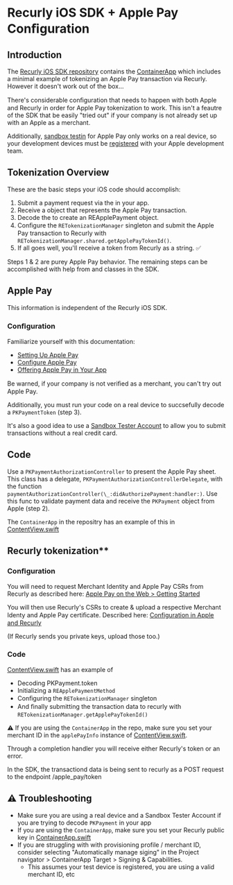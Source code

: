 # Recurly iOS SDK + Apple Pay Conﬁguration

## Introduction

The [Recurly iOS SDK repository](https://github.com/recurly/recurly-client-ios) contains the [ContainerApp](https://github.com/recurly/recurly-client-ios/tree/master/ContainerApp) which includes a minimal example of tokenizing an Apple Pay transaction via Recurly. However it doesn't work out of the box...

There's considerable conﬁguration that needs to happen with both
Apple and Recurly in order for Apple Pay tokenization to work. This isn't a feautre of the SDK that be easily "tried out" if your company is not already set up with an Apple as a merchant.

Additionally, [sandbox testin](https://developer.apple.com/apple-pay/sandbox-testing/) for Apple Pay only works on a real device, so your
development devices must be [registered](https://help.apple.com/developer-account/#/dev40df0d9fa) with your Apple development team.

## Tokenization Overview


These are the basic steps your iOS code should accomplish:

1. Submit a payment request via the in your app.
2. Receive a object that represents the Apple Pay transaction.
3. Decode the to create an REApplePayment object.
4. Conﬁgure the `RETokenizationManager` singleton and submit the Apple Pay transaction to Recurly with
`RETokenizationManager.shared.getApplePayTokenId()`.
5. If all goes well, you'll receive a token from Recurly as a string. ✅

Steps 1 & 2 are purey Apple Pay behavior. The remaining steps can be accomplished with help from and classes in the SDK.

## Apple Pay

This information is independent of the Recurly iOS SDK.

### Conﬁguration

Familiarize yourself with this documentation:

- [Setting Up Apple Pay](https://developer.apple.com/documentation/passkit/apple_pay/setting_up_apple_pay)
- [Configure Apple Pay](https://help.apple.com/developer-account/#/devb2e62b839?sub=dev103e030bb)
- [Offering Apple Pay in Your App](https://developer.apple.com/documentation/passkit/apple_pay/offering_apple_pay_in_your_app)


Be warned, if your company is not veriﬁed as a merchant, you can't try out Apple Pay.

Additionally, you must run your code on a real device to succsefully decode a `PKPaymentToken` (step 3).

It's also a good idea to use a [Sandbox Tester Account](https://developer.apple.com/apple-pay/sandbox-testing/) to allow you to submit transactions without a real credit card.


## Code

Use a `PKPaymentAuthorizationController` to present the Apple Pay sheet. This class has a delegate, `PKPaymentAuthorizationControllerDelegate`, with the function `paymentAuthorizationController(\_:didAuthorizePayment:handler:)`. Use this func to validate payment data and receive the `PKPayment` object from Apple (step 2).

The `ContainerApp` in the repositry has an example of this in [ContentView.swift](https://github.com/recurly/recurly-client-ios/blob/master/ContainerApp/ContentView.swift)

## Recurly tokenization**

### Conﬁguration

You will need to request Merchant Identity and Apple Pay CSRs from
Recurly as described here: [Apple Pay on the Web > Getting Started](https://docs.recurly.com/docs/apple-pay-on-the-web#getting-started)

You will then use Recurly's CSRs to create & upload a respective Merchant Identy and Apple Pay certiﬁcate. Described here: [Configuration in Apple and Recurly](https://docs.recurly.com/docs/apple-pay-on-the-web#configuration-in-apple-and-recurly)

(If Recurly sends you private keys, upload those too.)

### Code

[ContentView.swift](https://github.com/recurly/recurly-client-ios/blob/master/ContainerApp/ContentView.swift) has an example of

- Decoding PKPayment.token
- Initializing a `REApplePaymentMethod`
- Conﬁguring the `RETokenizationManager` singleton
- And ﬁnally submitting the transaction data to recurly with `RETokenizationManager.getApplePayTokenId()`

⚠️ If you are using the `ContainerApp` in the repo, make sure you set your merchant ID in the `applePayInfo` instance of [ContentView.swift](https://github.com/recurly/recurly-client-ios/blob/master/ContainerApp/ContentView.swift).

Through a completion handler you will receive either Recurly\'s token or
an error.

In the SDK, the transactiond data is being sent to recurly as a POST
request to the endpoint /apple_pay/token

## ⚠️ Troubleshooting

- Make sure you are using a real device and a Sandbox Tester Account if you are trying to decode `PKPayment` in your app
- If you are using the `ContainerApp`, make sure you set your Recurly public key in [ContainerApp.swift](https://github.com/recurly/recurly-client-ios/blob/master/ContainerApp/ContainerApp.swift)
- If you are struggling with with provisioning profile / merchant ID, consider selecting "Automatically manage siging" in the Project navigator > ContainerApp Target > Signing & Capabilities.
	- This assumes your test device is registered, you are using a valid merchant ID, etc